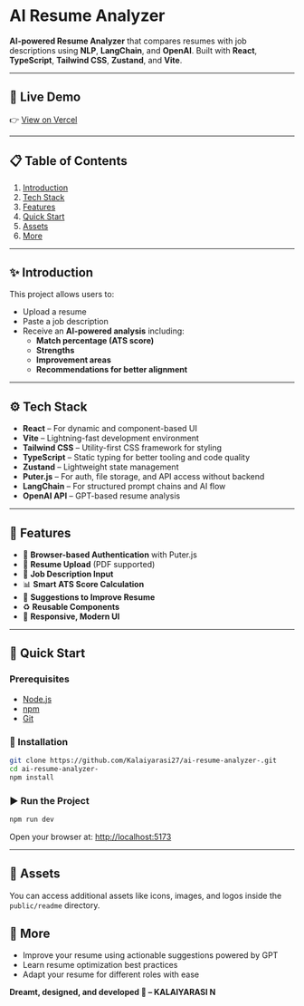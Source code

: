 
# AI Resume Analyzer

**AI-powered Resume Analyzer** that compares resumes with job descriptions using **NLP**, **LangChain**, and **OpenAI**. Built with **React**, **TypeScript**, **Tailwind CSS**, **Zustand**, and **Vite**.

---

## 🚀 Live Demo  
👉 [View on Vercel](https://ai-resume-analyzer-ahes.vercel.app)


---

## 📋 Table of Contents

1. [Introduction](#introduction)  
2. [Tech Stack](#tech-stack)  
3. [Features](#features)  
4. [Quick Start](#quick-start)  
5. [Assets](#assets)  
6. [More](#more)

---

## ✨ Introduction

This project allows users to:

- Upload a resume  
- Paste a job description  
- Receive an **AI-powered analysis** including:
  -  **Match percentage (ATS score)**
  -  **Strengths**
  -  **Improvement areas**
  -  **Recommendations for better alignment**

---

## ⚙️ Tech Stack

- **React** – For dynamic and component-based UI  
- **Vite** – Lightning-fast development environment  
- **Tailwind CSS** – Utility-first CSS framework for styling  
- **TypeScript** – Static typing for better tooling and code quality  
- **Zustand** – Lightweight state management  
- **Puter.js** – For auth, file storage, and API access without backend  
- **LangChain** – For structured prompt chains and AI flow  
- **OpenAI API** – GPT-based resume analysis  

---

## 🔋 Features

- 🔐 **Browser-based Authentication** with Puter.js  
- 📄 **Resume Upload** (PDF supported)  
- 💼 **Job Description Input**  
- 📊 **Smart ATS Score Calculation**  
- 📝 **Suggestions to Improve Resume**  
- ♻️ **Reusable Components**  
- 📱 **Responsive, Modern UI**  

---

## 🤸 Quick Start

###  Prerequisites

- [Node.js](https://nodejs.org/)  
- [npm](https://npmjs.com/)  
- [Git](https://git-scm.com/)

### 🚀 Installation

```bash
git clone https://github.com/Kalaiyarasi27/ai-resume-analyzer-.git
cd ai-resume-analyzer-
npm install
````

### ▶️ Run the Project

```bash
npm run dev
```

Open your browser at: [http://localhost:5173](http://localhost:5173)

---

## 🔗 Assets

You can access additional assets like icons, images, and logos inside the `public/readme` directory.



## 🚀 More

* Improve your resume using actionable suggestions powered by GPT
* Learn resume optimization best practices
* Adapt your resume for different roles with ease





**Dreamt, designed, and developed 🚀 – KALAIYARASI N**

